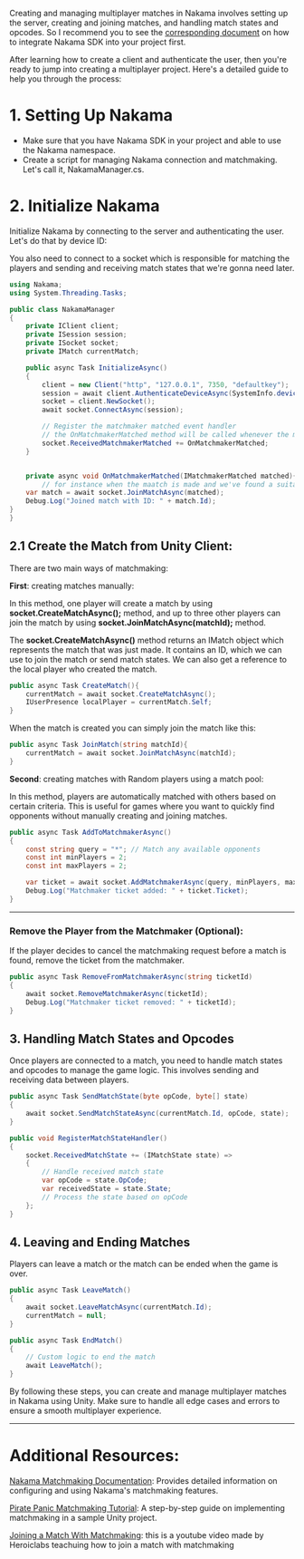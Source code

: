 Creating and managing multiplayer matches in Nakama involves setting up the server, creating and joining matches, and handling match states and opcodes. So I recommend you to see the [corresponding document](https://github.com/Karen-Najafzadeh/Unity-Internship-Learning-Documentation/tree/main/Nakama/Integration) on how to integrate Nakama SDK into your project first.

After learning how to create a client and authenticate the user, then you're ready to jump into creating a multiplayer project. Here's a detailed guide to help you through the process:

# 1. Setting Up Nakama

- Make sure that you have Nakama SDK in your project and able to use the Nakama namespace.
- Create a script for managing Nakama connection and matchmaking. Let's call it, NakamaManager.cs.

# 2. Initialize Nakama
Initialize Nakama by connecting to the server and authenticating the user. Let's do that by device ID:
  
You also need to connect to a socket which is responsible for matching the players and sending and receiving match states that we're gonna need later.

~~~csharp
using Nakama;
using System.Threading.Tasks;

public class NakamaManager
{
    private IClient client;
    private ISession session;
    private ISocket socket;
    private IMatch currentMatch;

    public async Task InitializeAsync()
    {
        client = new Client("http", "127.0.0.1", 7350, "defaultkey");
        session = await client.AuthenticateDeviceAsync(SystemInfo.deviceUniqueIdentifier);
        socket = client.NewSocket();
        await socket.ConnectAsync(session);

        // Register the matchmaker matched event handler
        // the OnMatchmakerMatched method will be called whenever the match is made.
        socket.ReceivedMatchmakerMatched += OnMatchmakerMatched;
    }


    private async void OnMatchmakerMatched(IMatchmakerMatched matched){
        // for instance when the maatch is made and we've found a suitable opponent, we join the mathc.
    var match = await socket.JoinMatchAsync(matched);
    Debug.Log("Joined match with ID: " + match.Id);
}
}
~~~

## 2.1 Create the Match from Unity Client:
There are two main ways of matchmaking:

**First**: creating matches manually:

In this method, one player will create a match by using **socket.CreateMatchAsync();** method, and up to three other players can join the match by using **socket.JoinMatchAsync(matchId);** method.

The **socket.CreateMatchAsync()** method returns an IMatch object which represents the match that was just made.
It contains an ID, which we can use to join the match or send match states.
We can also get a reference to the local player who created the match.

~~~csharp
public async Task CreateMatch(){
    currentMatch = await socket.CreateMatchAsync();
    IUserPresence localPlayer = currentMatch.Self;
}
~~~

When the match is created you can simply join the match like this:

~~~csharp
public async Task JoinMatch(string matchId){
    currentMatch = await socket.JoinMatchAsync(matchId);
}
~~~

**Second**: creating matches with Random players using a match pool:

In this method, players are automatically matched with others based on certain criteria. This is useful for games where you want to quickly find opponents without manually creating and joining matches.

~~~csharp
public async Task AddToMatchmakerAsync()
{
    const string query = "*"; // Match any available opponents
    const int minPlayers = 2;
    const int maxPlayers = 2;

    var ticket = await socket.AddMatchmakerAsync(query, minPlayers, maxPlayers);
    Debug.Log("Matchmaker ticket added: " + ticket.Ticket);
}

~~~
---
### Remove the Player from the Matchmaker (Optional):

If the player decides to cancel the matchmaking request before a match is found, remove the ticket from the matchmaker.

~~~csharp
public async Task RemoveFromMatchmakerAsync(string ticketId)
{
    await socket.RemoveMatchmakerAsync(ticketId);
    Debug.Log("Matchmaker ticket removed: " + ticketId);
}
~~~

## 3. Handling Match States and Opcodes

Once players are connected to a match, you need to handle match states and opcodes to manage the game logic. This involves sending and receiving data between players.

~~~csharp
public async Task SendMatchState(byte opCode, byte[] state)
{
    await socket.SendMatchStateAsync(currentMatch.Id, opCode, state);
}

public void RegisterMatchStateHandler()
{
    socket.ReceivedMatchState += (IMatchState state) =>
    {
        // Handle received match state
        var opCode = state.OpCode;
        var receivedState = state.State;
        // Process the state based on opCode
    };
}
~~~

## 4. Leaving and Ending Matches

Players can leave a match or the match can be ended when the game is over.

~~~csharp
public async Task LeaveMatch()
{
    await socket.LeaveMatchAsync(currentMatch.Id);
    currentMatch = null;
}

public async Task EndMatch()
{
    // Custom logic to end the match
    await LeaveMatch();
}
~~~

By following these steps, you can create and manage multiplayer matches in Nakama using Unity. Make sure to handle all edge cases and errors to ensure a smooth multiplayer experience.

---

# Additional Resources:

[Nakama Matchmaking Documentation](https://heroiclabs.com/docs/nakama/concepts/multiplayer/matchmaker/): Provides detailed information on configuring and using Nakama's matchmaking features. 

[Pirate Panic Matchmaking Tutorial](https://heroiclabs.com/docs/nakama/tutorials/unity/pirate-panic/matchmaking/): A step-by-step guide on implementing matchmaking in a sample Unity project. 

[Joining a Match With Matchmaking](https://www.youtube.com/watch?v=-ZpmZo6ZvIo): this is a youtube video made by Heroiclabs teachuing how to join a match with matchmaking
